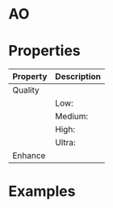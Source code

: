 # AO


# Properties


| Property | Description| 
| -------- | -----------|
| Quality |  |
| | Low: <desc> |
| | Medium: <desc> |
| | High: <desc> |
| | Ultra: <desc> |
| Enhance |  |




# Examples
